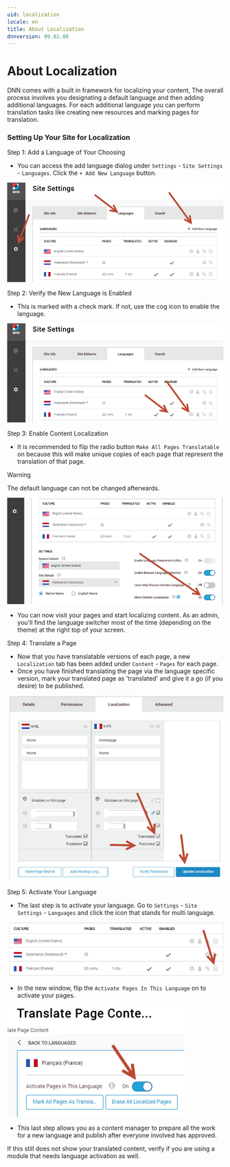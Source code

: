 ```yaml
---
uid: localization
locale: en
title: About Localization
dnnversion: 09.02.00
---
```


# About Localization

DNN comes with a built in framework for localizing your content, The overall process involves you designating a default language and then adding additional languages. For each additional language you can perform translation tasks like creating new resources and marking pages for translation.

### Setting Up Your Site for Localization

Step 1: Add a Language of Your Choosing
  * You can access the add language dialog under `Settings` - `Site Settings` - `Languages`. Click the `+ Add New Language` button.

![Step1-add-language](/images/Step1-add-language.jpg)

Step 2: Verify the New Language is Enabled 
  * This is marked with a check mark. If not, use the cog icon to enable the language.

![Step2-enable-language](/images/Step2-enable-language.jpg)

Step 3: Enable Content Localization
  * It is recommended to flip the radio button `Make All Pages Translatable` on because this will make unique copies of each page that represent the translation of that page.

> [!Warning]
> The default language can not be changed afterwards.

![Step3-enable-content-localization](/images/Step3-enable-content-localization.jpg)


  * You can now visit your pages and start localizing content. As an admin, you'll find the language switcher most of the time (depending on the theme) at the right top of your screen.

Step 4: Translate a Page
  * Now that you have translatable versions of each page, a new `Localization` tab has been added under `Content` - `Pages` for each page.
  * Once you have finished translating the page via the language specific version, mark your translated page as 'translated' and give it a go (if you desire) to be published.


![Step4-localize-content](/images/Step4-localize-content.jpg)

 Step 5: Activate Your Language
  * The last step is to activate your language. Go to `Settings` - `Site Settings` - `Languages` and click the icon that stands for multi language.


![Step5a-activate-content](/images/Step5a-activate-content.jpg)

  * In the new window, flip the `Activate Pages In This Language` on to activate your pages.

![Step5b-activate-content](/images/Step5b-activate-content.jpg)

* This last step allows you as a content manager to prepare all the work for a new language and publish after everyone involved has approved. 

If this still does not show your translated content, verify if you are using a module that needs language activation as well.
